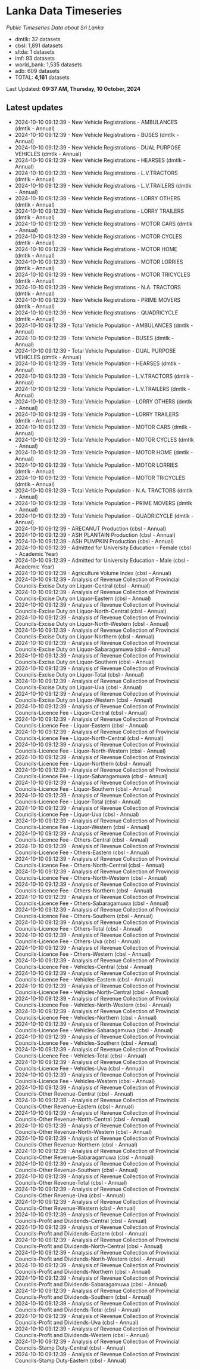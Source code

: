 # Lanka Data Timeseries
*Public Timeseries Data about Sri Lanka*

* dmtlk: 32 datasets
* cbsl: 1,891 datasets
* sltda: 1 datasets
* imf: 93 datasets
* world_bank: 1,535 datasets
* adb: 609 datasets
* TOTAL: **4,161** datasets

Last Updated: **09:37 AM, Thursday, 10 October, 2024**

## Latest updates

* 2024-10-10 09:12:39 - New Vehicle Registrations - AMBULANCES (dmtlk - Annual)
* 2024-10-10 09:12:39 - New Vehicle Registrations - BUSES (dmtlk - Annual)
* 2024-10-10 09:12:39 - New Vehicle Registrations - DUAL PURPOSE VEHICLES (dmtlk - Annual)
* 2024-10-10 09:12:39 - New Vehicle Registrations - HEARSES (dmtlk - Annual)
* 2024-10-10 09:12:39 - New Vehicle Registrations - L.V.TRACTORS (dmtlk - Annual)
* 2024-10-10 09:12:39 - New Vehicle Registrations - L.V.TRAILERS (dmtlk - Annual)
* 2024-10-10 09:12:39 - New Vehicle Registrations - LORRY OTHERS (dmtlk - Annual)
* 2024-10-10 09:12:39 - New Vehicle Registrations - LORRY TRAILERS (dmtlk - Annual)
* 2024-10-10 09:12:39 - New Vehicle Registrations - MOTOR CARS (dmtlk - Annual)
* 2024-10-10 09:12:39 - New Vehicle Registrations - MOTOR CYCLES (dmtlk - Annual)
* 2024-10-10 09:12:39 - New Vehicle Registrations - MOTOR HOME (dmtlk - Annual)
* 2024-10-10 09:12:39 - New Vehicle Registrations - MOTOR LORRIES (dmtlk - Annual)
* 2024-10-10 09:12:39 - New Vehicle Registrations - MOTOR TRICYCLES (dmtlk - Annual)
* 2024-10-10 09:12:39 - New Vehicle Registrations - N.A. TRACTORS (dmtlk - Annual)
* 2024-10-10 09:12:39 - New Vehicle Registrations - PRIME MOVERS (dmtlk - Annual)
* 2024-10-10 09:12:39 - New Vehicle Registrations - QUADRICYCLE (dmtlk - Annual)
* 2024-10-10 09:12:39 - Total Vehicle Population - AMBULANCES (dmtlk - Annual)
* 2024-10-10 09:12:39 - Total Vehicle Population - BUSES (dmtlk - Annual)
* 2024-10-10 09:12:39 - Total Vehicle Population - DUAL PURPOSE VEHICLES (dmtlk - Annual)
* 2024-10-10 09:12:39 - Total Vehicle Population - HEARSES (dmtlk - Annual)
* 2024-10-10 09:12:39 - Total Vehicle Population - L.V.TRACTORS (dmtlk - Annual)
* 2024-10-10 09:12:39 - Total Vehicle Population - L.V.TRAILERS (dmtlk - Annual)
* 2024-10-10 09:12:39 - Total Vehicle Population - LORRY OTHERS (dmtlk - Annual)
* 2024-10-10 09:12:39 - Total Vehicle Population - LORRY TRAILERS (dmtlk - Annual)
* 2024-10-10 09:12:39 - Total Vehicle Population - MOTOR CARS (dmtlk - Annual)
* 2024-10-10 09:12:39 - Total Vehicle Population - MOTOR CYCLES (dmtlk - Annual)
* 2024-10-10 09:12:39 - Total Vehicle Population - MOTOR HOME (dmtlk - Annual)
* 2024-10-10 09:12:39 - Total Vehicle Population - MOTOR LORRIES (dmtlk - Annual)
* 2024-10-10 09:12:39 - Total Vehicle Population - MOTOR TRICYCLES (dmtlk - Annual)
* 2024-10-10 09:12:39 - Total Vehicle Population - N.A. TRACTORS (dmtlk - Annual)
* 2024-10-10 09:12:39 - Total Vehicle Population - PRIME MOVERS (dmtlk - Annual)
* 2024-10-10 09:12:39 - Total Vehicle Population - QUADRICYCLE (dmtlk - Annual)
* 2024-10-10 09:12:39 - ARECANUT Production (cbsl - Annual)
* 2024-10-10 09:12:39 - ASH PLANTAIN Production (cbsl - Annual)
* 2024-10-10 09:12:39 - ASH PUMPKIN Production (cbsl - Annual)
* 2024-10-10 09:12:39 - Admitted for University Education - Female (cbsl - Academic Year)
* 2024-10-10 09:12:39 - Admitted for University Education - Male (cbsl - Academic Year)
* 2024-10-10 09:12:39 - Agriculture Volume Index (cbsl - Annual)
* 2024-10-10 09:12:39 - Analysis of Revenue Collection of Provincial Councils-Excise Duty on Liquor-Central (cbsl - Annual)
* 2024-10-10 09:12:39 - Analysis of Revenue Collection of Provincial Councils-Excise Duty on Liquor-Eastern (cbsl - Annual)
* 2024-10-10 09:12:39 - Analysis of Revenue Collection of Provincial Councils-Excise Duty on Liquor-North-Central (cbsl - Annual)
* 2024-10-10 09:12:39 - Analysis of Revenue Collection of Provincial Councils-Excise Duty on Liquor-North-Western (cbsl - Annual)
* 2024-10-10 09:12:39 - Analysis of Revenue Collection of Provincial Councils-Excise Duty on Liquor-Northern (cbsl - Annual)
* 2024-10-10 09:12:39 - Analysis of Revenue Collection of Provincial Councils-Excise Duty on Liquor-Sabaragamuwa (cbsl - Annual)
* 2024-10-10 09:12:39 - Analysis of Revenue Collection of Provincial Councils-Excise Duty on Liquor-Southern (cbsl - Annual)
* 2024-10-10 09:12:39 - Analysis of Revenue Collection of Provincial Councils-Excise Duty on Liquor-Total (cbsl - Annual)
* 2024-10-10 09:12:39 - Analysis of Revenue Collection of Provincial Councils-Excise Duty on Liquor-Uva (cbsl - Annual)
* 2024-10-10 09:12:39 - Analysis of Revenue Collection of Provincial Councils-Excise Duty on Liquor-Western (cbsl - Annual)
* 2024-10-10 09:12:39 - Analysis of Revenue Collection of Provincial Councils-Licence Fee - Liquor-Central (cbsl - Annual)
* 2024-10-10 09:12:39 - Analysis of Revenue Collection of Provincial Councils-Licence Fee - Liquor-Eastern (cbsl - Annual)
* 2024-10-10 09:12:39 - Analysis of Revenue Collection of Provincial Councils-Licence Fee - Liquor-North-Central (cbsl - Annual)
* 2024-10-10 09:12:39 - Analysis of Revenue Collection of Provincial Councils-Licence Fee - Liquor-North-Western (cbsl - Annual)
* 2024-10-10 09:12:39 - Analysis of Revenue Collection of Provincial Councils-Licence Fee - Liquor-Northern (cbsl - Annual)
* 2024-10-10 09:12:39 - Analysis of Revenue Collection of Provincial Councils-Licence Fee - Liquor-Sabaragamuwa (cbsl - Annual)
* 2024-10-10 09:12:39 - Analysis of Revenue Collection of Provincial Councils-Licence Fee - Liquor-Southern (cbsl - Annual)
* 2024-10-10 09:12:39 - Analysis of Revenue Collection of Provincial Councils-Licence Fee - Liquor-Total (cbsl - Annual)
* 2024-10-10 09:12:39 - Analysis of Revenue Collection of Provincial Councils-Licence Fee - Liquor-Uva (cbsl - Annual)
* 2024-10-10 09:12:39 - Analysis of Revenue Collection of Provincial Councils-Licence Fee - Liquor-Western (cbsl - Annual)
* 2024-10-10 09:12:39 - Analysis of Revenue Collection of Provincial Councils-Licence Fee - Others-Central (cbsl - Annual)
* 2024-10-10 09:12:39 - Analysis of Revenue Collection of Provincial Councils-Licence Fee - Others-Eastern (cbsl - Annual)
* 2024-10-10 09:12:39 - Analysis of Revenue Collection of Provincial Councils-Licence Fee - Others-North-Central (cbsl - Annual)
* 2024-10-10 09:12:39 - Analysis of Revenue Collection of Provincial Councils-Licence Fee - Others-North-Western (cbsl - Annual)
* 2024-10-10 09:12:39 - Analysis of Revenue Collection of Provincial Councils-Licence Fee - Others-Northern (cbsl - Annual)
* 2024-10-10 09:12:39 - Analysis of Revenue Collection of Provincial Councils-Licence Fee - Others-Sabaragamuwa (cbsl - Annual)
* 2024-10-10 09:12:39 - Analysis of Revenue Collection of Provincial Councils-Licence Fee - Others-Southern (cbsl - Annual)
* 2024-10-10 09:12:39 - Analysis of Revenue Collection of Provincial Councils-Licence Fee - Others-Total (cbsl - Annual)
* 2024-10-10 09:12:39 - Analysis of Revenue Collection of Provincial Councils-Licence Fee - Others-Uva (cbsl - Annual)
* 2024-10-10 09:12:39 - Analysis of Revenue Collection of Provincial Councils-Licence Fee - Others-Western (cbsl - Annual)
* 2024-10-10 09:12:39 - Analysis of Revenue Collection of Provincial Councils-Licence Fee - Vehicles-Central (cbsl - Annual)
* 2024-10-10 09:12:39 - Analysis of Revenue Collection of Provincial Councils-Licence Fee - Vehicles-Eastern (cbsl - Annual)
* 2024-10-10 09:12:39 - Analysis of Revenue Collection of Provincial Councils-Licence Fee - Vehicles-North-Central (cbsl - Annual)
* 2024-10-10 09:12:39 - Analysis of Revenue Collection of Provincial Councils-Licence Fee - Vehicles-North-Western (cbsl - Annual)
* 2024-10-10 09:12:39 - Analysis of Revenue Collection of Provincial Councils-Licence Fee - Vehicles-Northern (cbsl - Annual)
* 2024-10-10 09:12:39 - Analysis of Revenue Collection of Provincial Councils-Licence Fee - Vehicles-Sabaragamuwa (cbsl - Annual)
* 2024-10-10 09:12:39 - Analysis of Revenue Collection of Provincial Councils-Licence Fee - Vehicles-Southern (cbsl - Annual)
* 2024-10-10 09:12:39 - Analysis of Revenue Collection of Provincial Councils-Licence Fee - Vehicles-Total (cbsl - Annual)
* 2024-10-10 09:12:39 - Analysis of Revenue Collection of Provincial Councils-Licence Fee - Vehicles-Uva (cbsl - Annual)
* 2024-10-10 09:12:39 - Analysis of Revenue Collection of Provincial Councils-Licence Fee - Vehicles-Western (cbsl - Annual)
* 2024-10-10 09:12:39 - Analysis of Revenue Collection of Provincial Councils-Other Revenue-Central (cbsl - Annual)
* 2024-10-10 09:12:39 - Analysis of Revenue Collection of Provincial Councils-Other Revenue-Eastern (cbsl - Annual)
* 2024-10-10 09:12:39 - Analysis of Revenue Collection of Provincial Councils-Other Revenue-North-Central (cbsl - Annual)
* 2024-10-10 09:12:39 - Analysis of Revenue Collection of Provincial Councils-Other Revenue-North-Western (cbsl - Annual)
* 2024-10-10 09:12:39 - Analysis of Revenue Collection of Provincial Councils-Other Revenue-Northern (cbsl - Annual)
* 2024-10-10 09:12:39 - Analysis of Revenue Collection of Provincial Councils-Other Revenue-Sabaragamuwa (cbsl - Annual)
* 2024-10-10 09:12:39 - Analysis of Revenue Collection of Provincial Councils-Other Revenue-Southern (cbsl - Annual)
* 2024-10-10 09:12:39 - Analysis of Revenue Collection of Provincial Councils-Other Revenue-Total (cbsl - Annual)
* 2024-10-10 09:12:39 - Analysis of Revenue Collection of Provincial Councils-Other Revenue-Uva (cbsl - Annual)
* 2024-10-10 09:12:39 - Analysis of Revenue Collection of Provincial Councils-Other Revenue-Western (cbsl - Annual)
* 2024-10-10 09:12:39 - Analysis of Revenue Collection of Provincial Councils-Profit and Dividends-Central (cbsl - Annual)
* 2024-10-10 09:12:39 - Analysis of Revenue Collection of Provincial Councils-Profit and Dividends-Eastern (cbsl - Annual)
* 2024-10-10 09:12:39 - Analysis of Revenue Collection of Provincial Councils-Profit and Dividends-North-Central (cbsl - Annual)
* 2024-10-10 09:12:39 - Analysis of Revenue Collection of Provincial Councils-Profit and Dividends-North-Western (cbsl - Annual)
* 2024-10-10 09:12:39 - Analysis of Revenue Collection of Provincial Councils-Profit and Dividends-Northern (cbsl - Annual)
* 2024-10-10 09:12:39 - Analysis of Revenue Collection of Provincial Councils-Profit and Dividends-Sabaragamuwa (cbsl - Annual)
* 2024-10-10 09:12:39 - Analysis of Revenue Collection of Provincial Councils-Profit and Dividends-Southern (cbsl - Annual)
* 2024-10-10 09:12:39 - Analysis of Revenue Collection of Provincial Councils-Profit and Dividends-Total (cbsl - Annual)
* 2024-10-10 09:12:39 - Analysis of Revenue Collection of Provincial Councils-Profit and Dividends-Uva (cbsl - Annual)
* 2024-10-10 09:12:39 - Analysis of Revenue Collection of Provincial Councils-Profit and Dividends-Western (cbsl - Annual)
* 2024-10-10 09:12:39 - Analysis of Revenue Collection of Provincial Councils-Stamp Duty-Central (cbsl - Annual)
* 2024-10-10 09:12:39 - Analysis of Revenue Collection of Provincial Councils-Stamp Duty-Eastern (cbsl - Annual)